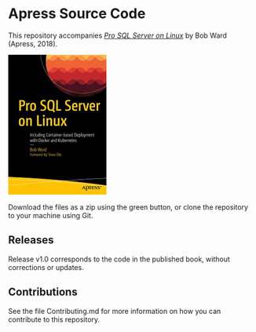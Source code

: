 # Apress Source Code

This repository accompanies [*Pro SQL Server on Linux*](https://www.apress.com/9781484241271) by Bob Ward (Apress, 2018).

[comment]: #cover
![Cover image](9781484241271.jpg)

Download the files as a zip using the green button, or clone the repository to your machine using Git.

## Releases

Release v1.0 corresponds to the code in the published book, without corrections or updates.

## Contributions

See the file Contributing.md for more information on how you can contribute to this repository.